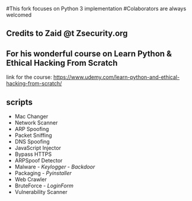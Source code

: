 #This fork focuses on Python 3 implementation
#Colaborators are always welcomed
## Credits to Zaid @t Zsecurity.org 
## For his wonderful course on Learn Python & Ethical Hacking From Scratch 

link for the course: https://www.udemy.com/learn-python-and-ethical-hacking-from-scratch/

## scripts
* Mac Changer
* Network Scanner
* ARP Spoofing
* Packet Sniffing
* DNS Spoofing
* JavaScript Injector
* Bypass HTTPS
* ARPSpoof Detector
* Malware - *Keylogger* - *Backdoor*
* Packaging - *Pyinstaller*
* Web Crawler
* BruteForce - *LoginForm*
* Vulnerability Scanner
